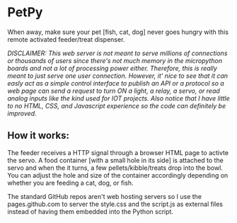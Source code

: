 # PetPy
When away, make sure your pet [fish, cat, dog] never goes hungry with this remote activated feeder/treat dispenser.

*DISCLAIMER: This web server is not meant to serve millions of connections or thousands of users since there's not much memory in the micropython boards and not a lot of processing power either. Therefore, this is really meant to just serve one user connection. However, it' nice to see that it can easly act as a simple control interface to publish an API or a protocol so a web page can send a request to turn ON a light, a relay, a servo, or read analog inputs like the kind used for IOT projects. Also notice that I have little to no HTML, CSS, and Javascript experience so the code can definitely be improved.*

## How it works:

The feeder receives a HTTP signal through a browser HTML page to activte the servo. A food container [with a small hole in its side] is attached to the servo and when the it turns, a few pellets/kibble/treats drop into the bowl. You can adjust the hole and size of the container accordingly depending on whether you are feeding a cat, dog, or fish.

The standard GitHub repos aren't web hosting servers so I use the pages.github.com to server the style.css and the script.js as external files instead of having them embedded into the Python script.

